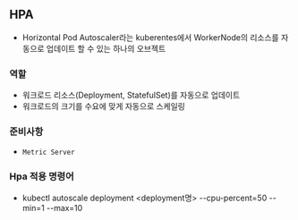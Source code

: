 ## HPA
- Horizontal Pod Autoscaler라는 kuberentes에서 WorkerNode의 리소스를 자동으로 업데이트 할 수 있는 하나의 오브젝트 

### 역할
- 워크로드 리소스(Deployment, StatefulSet)를 자동으로 업데이트 
- 워크로드의 크기를 수요에 맞게 자동으로 스케일링

### 준비사항
- `Metric Server`


### Hpa 적용 명령어
- kubectl autoscale deployment <deployment명> --cpu-percent=50 --min=1 --max=10
